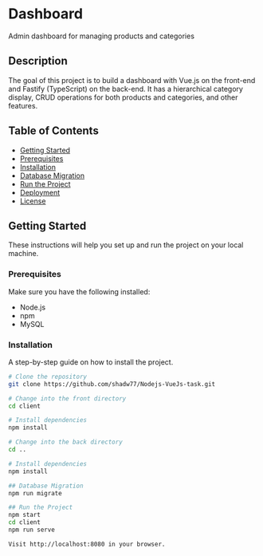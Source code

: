 # Dashboard

Admin dashboard for managing products and categories

## Description

The goal of this project is to build a dashboard with Vue.js on the front-end and Fastify (TypeScript) on the back-end. It has a hierarchical category display, CRUD operations for both products and categories, and other features.

## Table of Contents

- [Getting Started](#getting-started)
- [Prerequisites](#prerequisites)
- [Installation](#installation)
- [Database Migration](#database-migration)
- [Run the Project](#run-the-project)
- [Deployment](#deployment)
- [License](#license)


## Getting Started

These instructions will help you set up and run the project on your local machine.

### Prerequisites

Make sure you have the following installed:
- Node.js
- npm
- MySQL

### Installation

A step-by-step guide on how to install the project.

```bash
# Clone the repository
git clone https://github.com/shadw77/Nodejs-VueJs-task.git

# Change into the front directory
cd client

# Install dependencies
npm install

# Change into the back directory
cd ..

# Install dependencies
npm install

## Database Migration
npm run migrate

## Run the Project
npm start
cd client
npm run serve

Visit http://localhost:8080 in your browser.
